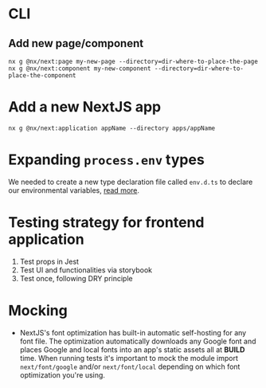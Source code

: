 # CLI

## Add new page/component

```cli
nx g @nx/next:page my-new-page --directory=dir-where-to-place-the-page
nx g @nx/next:component my-new-component --directory=dir-where-to-place-the-component
```

# Add a new NextJS app

```cli
nx g @nx/next:application appName --directory apps/appName
```

# Expanding `process.env` types

We needed to create a new type declaration file called `env.d.ts` to declare our environmental variables, [read more](https://nextjs.org/docs/pages/building-your-application/configuring/typescript#custom-type-declarations).

# Testing strategy for frontend application

1. Test props in Jest
2. Test UI and functionalities via storybook
3. Test once, following DRY principle

# Mocking

- NextJS's font optimization has built-in automatic self-hosting for any font file. The optimization automatically downloads any Google font and places Google and local fonts into an app's static assets all at **BUILD** time. When running tests it's important to mock the module import `next/font/google` and/or `next/font/local` depending on which font optimization you're using.
